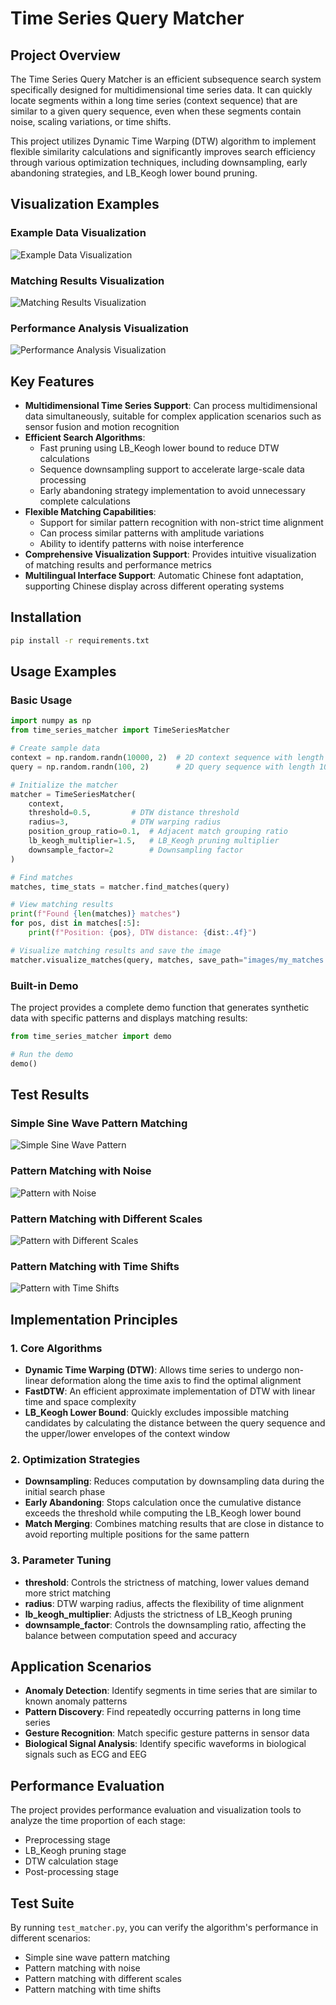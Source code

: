 # Time Series Query Matcher

## Project Overview

The Time Series Query Matcher is an efficient subsequence search system specifically designed for multidimensional time series data. It can quickly locate segments within a long time series (context sequence) that are similar to a given query sequence, even when these segments contain noise, scaling variations, or time shifts.

This project utilizes Dynamic Time Warping (DTW) algorithm to implement flexible similarity calculations and significantly improves search efficiency through various optimization techniques, including downsampling, early abandoning strategies, and LB_Keogh lower bound pruning.

## Visualization Examples

### Example Data Visualization
![Example Data Visualization](images/demo_example_data.png)

### Matching Results Visualization
![Matching Results Visualization](images/demo_matches.png)

### Performance Analysis Visualization
![Performance Analysis Visualization](images/demo_time_stats.png)

## Key Features

- **Multidimensional Time Series Support**: Can process multidimensional data simultaneously, suitable for complex application scenarios such as sensor fusion and motion recognition
- **Efficient Search Algorithms**:
  - Fast pruning using LB_Keogh lower bound to reduce DTW calculations
  - Sequence downsampling support to accelerate large-scale data processing
  - Early abandoning strategy implementation to avoid unnecessary complete calculations
- **Flexible Matching Capabilities**:
  - Support for similar pattern recognition with non-strict time alignment
  - Can process similar patterns with amplitude variations
  - Ability to identify patterns with noise interference
- **Comprehensive Visualization Support**: Provides intuitive visualization of matching results and performance metrics
- **Multilingual Interface Support**: Automatic Chinese font adaptation, supporting Chinese display across different operating systems

## Installation

```bash
pip install -r requirements.txt
```

## Usage Examples

### Basic Usage

```python
import numpy as np
from time_series_matcher import TimeSeriesMatcher

# Create sample data
context = np.random.randn(10000, 2)  # 2D context sequence with length 10000
query = np.random.randn(100, 2)      # 2D query sequence with length 100

# Initialize the matcher
matcher = TimeSeriesMatcher(
    context, 
    threshold=0.5,         # DTW distance threshold
    radius=3,              # DTW warping radius
    position_group_ratio=0.1,  # Adjacent match grouping ratio
    lb_keogh_multiplier=1.5,   # LB_Keogh pruning multiplier
    downsample_factor=2        # Downsampling factor
)

# Find matches
matches, time_stats = matcher.find_matches(query)

# View matching results
print(f"Found {len(matches)} matches")
for pos, dist in matches[:5]:
    print(f"Position: {pos}, DTW distance: {dist:.4f}")

# Visualize matching results and save the image
matcher.visualize_matches(query, matches, save_path="images/my_matches.png")
```

### Built-in Demo

The project provides a complete demo function that generates synthetic data with specific patterns and displays matching results:

```python
from time_series_matcher import demo

# Run the demo
demo()
```

## Test Results

### Simple Sine Wave Pattern Matching
![Simple Sine Wave Pattern](images/test1_simple_pattern.png)

### Pattern Matching with Noise
![Pattern with Noise](images/test2_noisy_pattern.png)

### Pattern Matching with Different Scales
![Pattern with Different Scales](images/test3_scaled_pattern.png)

### Pattern Matching with Time Shifts
![Pattern with Time Shifts](images/test4_shifted_pattern.png)

## Implementation Principles

### 1. Core Algorithms

- **Dynamic Time Warping (DTW)**: Allows time series to undergo non-linear deformation along the time axis to find the optimal alignment
- **FastDTW**: An efficient approximate implementation of DTW with linear time and space complexity
- **LB_Keogh Lower Bound**: Quickly excludes impossible matching candidates by calculating the distance between the query sequence and the upper/lower envelopes of the context window

### 2. Optimization Strategies

- **Downsampling**: Reduces computation by downsampling data during the initial search phase
- **Early Abandoning**: Stops calculation once the cumulative distance exceeds the threshold while computing the LB_Keogh lower bound
- **Match Merging**: Combines matching results that are close in distance to avoid reporting multiple positions for the same pattern

### 3. Parameter Tuning

- **threshold**: Controls the strictness of matching, lower values demand more strict matching
- **radius**: DTW warping radius, affects the flexibility of time alignment
- **lb_keogh_multiplier**: Adjusts the strictness of LB_Keogh pruning
- **downsample_factor**: Controls the downsampling ratio, affecting the balance between computation speed and accuracy

## Application Scenarios

- **Anomaly Detection**: Identify segments in time series that are similar to known anomaly patterns
- **Pattern Discovery**: Find repeatedly occurring patterns in long time series
- **Gesture Recognition**: Match specific gesture patterns in sensor data
- **Biological Signal Analysis**: Identify specific waveforms in biological signals such as ECG and EEG

## Performance Evaluation

The project provides performance evaluation and visualization tools to analyze the time proportion of each stage:
- Preprocessing stage
- LB_Keogh pruning stage
- DTW calculation stage
- Post-processing stage

## Test Suite

By running `test_matcher.py`, you can verify the algorithm's performance in different scenarios:
- Simple sine wave pattern matching
- Pattern matching with noise
- Pattern matching with different scales
- Pattern matching with time shifts 